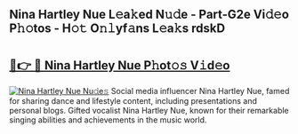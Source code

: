 ## Nina Hartley Nue L𝚎a𝚔ed N𝚞𝚍e - Part-G2e Vi𝚍𝚎o P𝚑𝚘tos - H𝚘𝚝 O𝚗𝚕yf𝚊ns L𝚎a𝚔s rdskD

# <h2><a href="http://kf3a07.oniu.top/?m=Nina+Hartley+Nue">🔗👉 🔴 Nina Hartley Nue P𝚑ot𝚘𝚜 V𝚒d𝚎o</a></h2>

[![Nina Hartley Nue Nu𝚍e𝚜](https://i.imgur.com/0qMVB7G.gif)](http://kf3a07.oniu.top/?m=Nina+Hartley+Nue)
Social media influencer Nina Hartley Nue, famed for sharing dance and lifestyle content, including presentations and personal blogs. Gifted vocalist Nina Hartley Nue, known for their remarkable singing abilities and achievements in the music world.  
